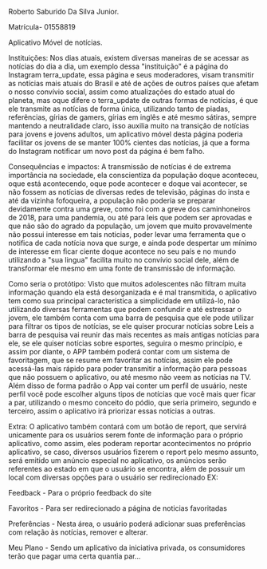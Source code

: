 Roberto Saburido Da Silva Junior.

Matrícula- 01558819

Aplicativo Móvel de notícias.

Instituições: Nos dias atuais, existem diversas maneiras de se acessar as notícias do dia a dia, um exemplo dessa "instituição" é a página do Instagram 
terra_update, essa página e seus moderadores, visam transmitir as notícias mais atuais do Brasil e até de ações de outros países que afetam o nosso convívio social, assim como atualizações do estado atual do planeta, mas oque difere o terra_update de outras formas de notícias, é que ele transmite as notícias de forma única, utilizando tanto de piadas, referências, gírias de gamers, gírias em inglês e até mesmo sátiras, sempre mantendo a neutralidade claro, isso auxilia muito na transição de notícias para jovens e jovens adultos, um aplicativo móvel desta página poderia facilitar os jovens de se manter 100% cientes das notícias, já que a forma do Instagram notificar um novo post da página é bem falho.

Consequências e impactos: A transmissão de notícias é de extrema importância na sociedade, ela conscientiza da população doque aconteceu, oque está acontecendo, oque pode acontecer e doque vai acontecer, se não fossem as notícias de diversas redes de televisão, páginas do insta e até da vizinha fofoqueira, a população não poderia se preparar devidamente contra uma greve, como foi com a greve dos caminhoneiros de 2018, para uma pandemia, ou até para leis que podem ser aprovadas e que não são do agrado da população, um jovem que muito provavelmente não possui interesse em tais noticias, poder levar uma ferramenta que o notifica de cada notícia nova que surge, e ainda pode despertar um mínimo de interesse em ficar ciente doque acontece no seu país e no mundo utilizando a "sua lingua" facilita muito no convívio social dele, além de transformar ele mesmo em uma fonte de transmissão de informação.

Como seria o protótipo: Visto que muitos adolescentes não filtram muita informação quando ela está desorganizada e é mal transmitida, o aplicativo tem como sua principal característica a simplicidade em utilizá-lo, não utilizando diversas ferramentas que podem confundir e até estressar o jovem, ele também conta com uma barra de pesquisa que ele pode utilizar para filtrar os tipos de notícias, se ele quiser procurar notícias sobre Leis a barra de pesquisa vai reunir das mais recentes as mais antigas notícias para ele, se ele quiser notícias sobre esportes, seguira o mesmo princípio, e assim por diante, o APP também poderá contar com um sistema de favoritagem, que se resume em favoritar as notícias, assim ele pode acessá-las mais rápido para poder transmitir a informação para pessoas que não possuem o aplicativo, ou até mesmo não veem as notícias na TV. Além disso de forma padrão o App vai conter um perfil de usuário, neste perfil você pode escolher alguns tipos de notícias que você mais quer ficar a par, utilizando o mesmo conceito do pódio, que seria primeiro, segundo e terceiro, assim o aplicativo irá priorizar essas notícias a outras.

Extra: O aplicativo também contará com um botão de report, que servirá unicamente para os usuários serem fonte de informação para o próprio aplicativo, como assim, eles poderam reportar acontecimentos no próprio aplicativo, se caso, diversos usuários fizerem o report pelo mesmo assunto, será emitido um anúncio especial no aplicativo, os anúncios serão referentes ao estado em que o usuário se encontra, além de possuir um local com diversas opções para o usuário ser redirecionado EX:

Feedback - Para o próprio feedback do site

Favoritos - Para ser redirecionado a página de noticias favoritadas 

Preferências - Nesta área, o usuário poderá adicionar suas preferências com relação às notícias, remover e alterar.

Meu Plano - Sendo um aplicativo da iniciativa privada, os consumidores terão que pagar uma certa quantia par…
